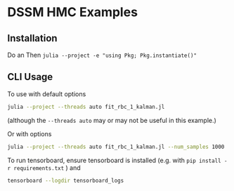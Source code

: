 # DSSM HMC Examples

## Installation
Do an
Then
`julia --project -e "using Pkg; Pkg.instantiate()"`

## CLI Usage
To use with default options
```bash
julia --project --threads auto fit_rbc_1_kalman.jl
```
(although the `--threads auto` may or may not be useful in this example.)

Or with options
```bash
julia --project --threads auto fit_rbc_1_kalman.jl --num_samples 1000
```
To run tensorboard, ensure tensorboard is installed (e.g. with  `pip install -r requirements.txt` ) and
```bash
tensorboard --logdir tensorboard_logs
```
